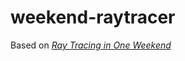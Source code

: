 # weekend-raytracer

Based on [_Ray Tracing in One Weekend_](https://raytracing.github.io/books/RayTracingInOneWeekend.html)